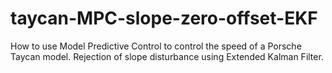 # taycan-MPC-slope-zero-offset-EKF
How to use Model Predictive Control to control the speed of a Porsche Taycan model. Rejection of slope disturbance using Extended Kalman Filter.

